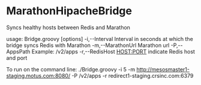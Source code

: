 # MarathonHipacheBridge
Syncs healthy hosts between Redis and Marathon

usage: Bridge.groovy [options]
 -i,--Interval <INTERVAL>     Interval in seconds at which the bridge
                              syncs Redis with Marathon
 -m,--MarathonUrl <URL>       Marathon url
 -P,--AppsPath <PATH>         Example: /v2/apps
 -r,--RedisHost <HOST:PORT>   indicate Redis host and port

To run on the command line:
    ./Bridge.groovy -i 5 -m http://mesosmaster1-staging.motus.com:8080/ -P /v2/apps -r redirect1-staging.crsinc.com:6379